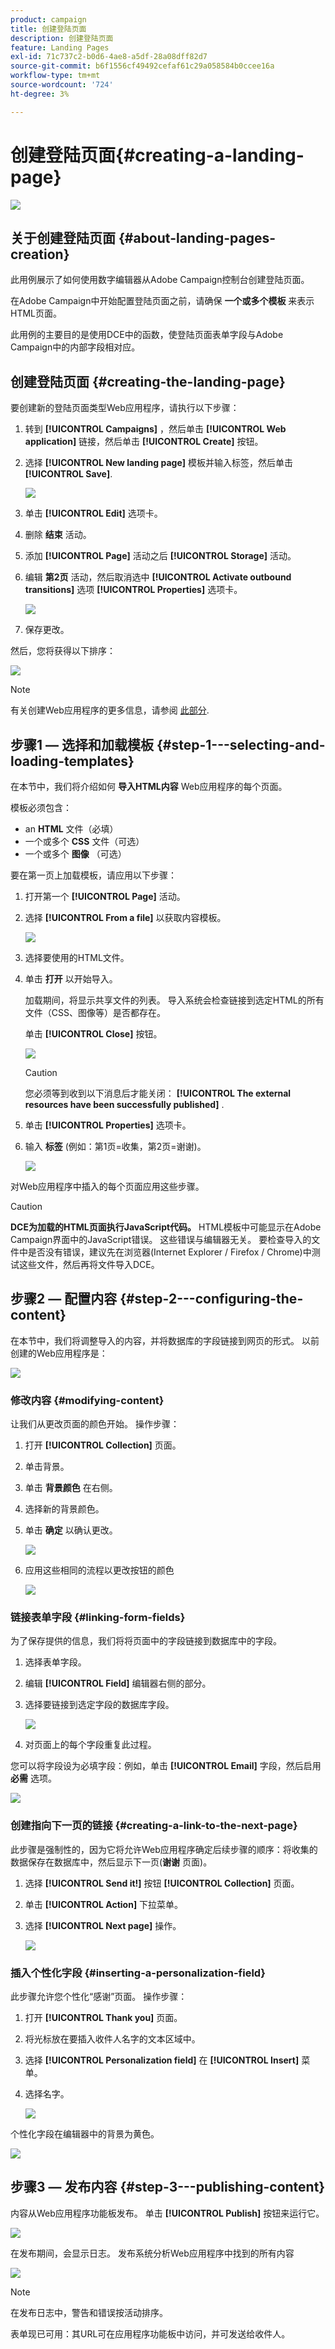 ```yaml
---
product: campaign
title: 创建登陆页面
description: 创建登陆页面
feature: Landing Pages
exl-id: 71c737c2-b0d6-4ae8-a5df-28a08dff82d7
source-git-commit: b6f1556cf49492cefaf61c29a058584b0ccee16a
workflow-type: tm+mt
source-wordcount: '724'
ht-degree: 3%

---
```


# 创建登陆页面{#creating-a-landing-page}

![](../../assets/common.svg)

## 关于创建登陆页面 {#about-landing-pages-creation}

此用例展示了如何使用数字编辑器从Adobe Campaign控制台创建登陆页面。

在Adobe Campaign中开始配置登陆页面之前，请确保 **一个或多个模板** 来表示HTML页面。

此用例的主要目的是使用DCE中的函数，使登陆页面表单字段与Adobe Campaign中的内部字段相对应。

## 创建登陆页面 {#creating-the-landing-page}

要创建新的登陆页面类型Web应用程序，请执行以下步骤：

1. 转到 **[!UICONTROL Campaigns]** ，然后单击 **[!UICONTROL Web application]** 链接，然后单击 **[!UICONTROL Create]** 按钮。
1. 选择 **[!UICONTROL New landing page]** 模板并输入标签，然后单击 **[!UICONTROL Save]**.

   ![](assets/dce_uc1_newlandingpage.png)

1. 单击 **[!UICONTROL Edit]** 选项卡。
1. 删除 **结束** 活动。
1. 添加 **[!UICONTROL Page]** 活动之后 **[!UICONTROL Storage]** 活动。
1. 编辑 **第2页** 活动，然后取消选中 **[!UICONTROL Activate outbound transitions]** 选项 **[!UICONTROL Properties]** 选项卡。

   ![](assets/dce_uc1_transition.png)

1. 保存更改。

然后，您将获得以下排序：

![](assets/dce_uc1_edition_activity.png)

>[!NOTE]
>
>有关创建Web应用程序的更多信息，请参阅 [此部分](creating-a-new-web-application.md).

## 步骤1 — 选择和加载模板 {#step-1---selecting-and-loading-templates}

在本节中，我们将介绍如何 **导入HTML内容** Web应用程序的每个页面。

模板必须包含：

* an **HTML** 文件（必填）
* 一个或多个 **CSS** 文件（可选）
* 一个或多个 **图像** （可选）

要在第一页上加载模板，请应用以下步骤：

1. 打开第一个 **[!UICONTROL Page]** 活动。
1. 选择 **[!UICONTROL From a file]** 以获取内容模板。

   ![](assets/dce_uc1_selectmodel.png)

1. 选择要使用的HTML文件。
1. 单击 **打开** 以开始导入。

   加载期间，将显示共享文件的列表。 导入系统会检查链接到选定HTML的所有文件（CSS、图像等）是否都存在。

   单击 **[!UICONTROL Close]** 按钮。

   ![](assets/dce_uc1_import.png)

   >[!CAUTION]
   >
   >您必须等到收到以下消息后才能关闭： **[!UICONTROL The external resources have been successfully published]** .

1. 单击 **[!UICONTROL Properties]** 选项卡。
1. 输入 **标签** (例如：第1页=收集，第2页=谢谢)。

   ![](assets/dce_uc1_pagelabel.png)

对Web应用程序中插入的每个页面应用这些步骤。

>[!CAUTION]
>
>**DCE为加载的HTML页面执行JavaScript代码。** HTML模板中可能显示在Adobe Campaign界面中的JavaScript错误。 这些错误与编辑器无关。 要检查导入的文件中是否没有错误，建议先在浏览器(Internet Explorer / Firefox / Chrome)中测试这些文件，然后再将文件导入DCE。

## 步骤2 — 配置内容 {#step-2---configuring-the-content}

在本节中，我们将调整导入的内容，并将数据库的字段链接到网页的形式。 以前创建的Web应用程序是：

![](assets/dce_uc1_lp_enchainement.png)

### 修改内容 {#modifying-content}

让我们从更改页面的颜色开始。 操作步骤：

1. 打开 **[!UICONTROL Collection]** 页面。
1. 单击背景。
1. 单击 **背景颜色** 在右侧。
1. 选择新的背景颜色。
1. 单击 **确定** 以确认更改。

   ![](assets/dce_uc1_changecolor.png)

1. 应用这些相同的流程以更改按钮的颜色

   ![](assets/dce_uc1_finalcolor.png)

### 链接表单字段 {#linking-form-fields}

为了保存提供的信息，我们将将页面中的字段链接到数据库中的字段。

1. 选择表单字段。
1. 编辑 **[!UICONTROL Field]** 编辑器右侧的部分。
1. 选择要链接到选定字段的数据库字段。

   ![](assets/dce_uc1_mapping.png)

1. 对页面上的每个字段重复此过程。

您可以将字段设为必填字段：例如，单击 **[!UICONTROL Email]** 字段，然后启用 **必需** 选项。

![](assets/dce_uc1_fieldmandatory.png)

### 创建指向下一页的链接 {#creating-a-link-to-the-next-page}

此步骤是强制性的，因为它将允许Web应用程序确定后续步骤的顺序：将收集的数据保存在数据库中，然后显示下一页(**谢谢** 页面)。

1. 选择 **[!UICONTROL Send it!]** 按钮 **[!UICONTROL Collection]** 页面。
1. 单击 **[!UICONTROL Action]** 下拉菜单。
1. 选择 **[!UICONTROL Next page]** 操作。

   ![](assets/dce_uc1_actionbouton.png)

### 插入个性化字段 {#inserting-a-personalization-field}

此步骤允许您个性化“感谢”页面。 操作步骤：

1. 打开 **[!UICONTROL Thank you]** 页面。
1. 将光标放在要插入收件人名字的文本区域中。
1. 选择 **[!UICONTROL Personalization field]** 在 **[!UICONTROL Insert]** 菜单。
1. 选择名字。

   ![](assets/dce_uc1_persochamp.png)

个性化字段在编辑器中的背景为黄色。

![](assets/dce_uc1_edit_champperso.png)

## 步骤3 — 发布内容 {#step-3---publishing-content}

内容从Web应用程序功能板发布。 单击 **[!UICONTROL Publish]** 按钮来运行它。

![](assets/dce_uc1_pub_dashboard.png)

在发布期间，会显示日志。 发布系统分析Web应用程序中找到的所有内容

![](assets/dce_uc1_pub_dashboard_journal.png)

>[!NOTE]
>
>在发布日志中，警告和错误按活动排序。

表单现已可用：其URL可在应用程序功能板中访问，并可发送给收件人。
